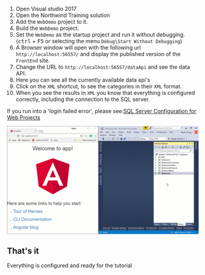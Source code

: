 ﻿1. Open Visual studio 2017
2. Open the Northwind Training solution
3. Add the `WebDemo` project to it.
4. Build the `WebDemo` project.
5. Set the `WebDemo` as the startup project and run it without debugging. (<kbd>ctrl</kbd> + <kbd>F5</kbd> or selecting the menu `Debug\Start Without Debugging`)
6. A Browser window will open with the following url `http://localhost:56557/` and display the published version of the `FrontEnd` site.
7. Change the URL to `http://localhost:56557/dataApi` and see the data API.
8. Here you can see all the currently available data api's
9. Click on the `XML` shortcut, to see the categories in their `XML` format.
10. When you see the results in `XML` you know that everything is configured correctly, including the connection to the SQL server.

If you run into a 'login failed error', please see:[SQL Server Configuration for Web Projects](sql-server-configuration-for-web-projects.html)

![Run And Test The Charp Server](Run-and-Test-the-Charp-Server.gif)

## That's it
Everything is configured and ready for the tutorial



